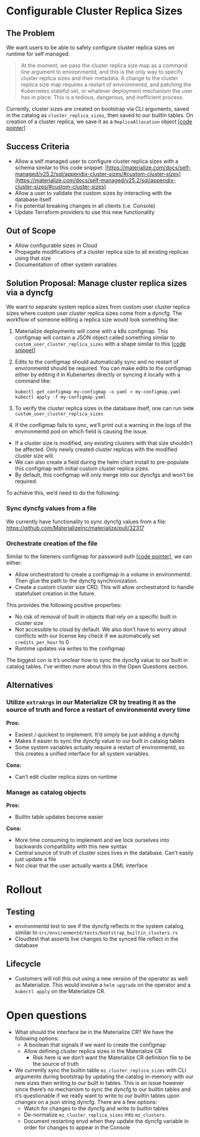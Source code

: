 # Configurable Cluster Replica Sizes

## The Problem

We want users to be able to safely configure cluster replica sizes on runtime for self managed.

> At the moment, we pass the cluster replica size map as a command line argument to environmentd, and this is the only way to specify cluster replica sizes and their metadata. A change to the cluster replica size map requires a restart of environmentd, and patching the Kubernetes stateful set, or whatever deployment mechanism the user has in place. This is a tedious, dangerous, and inefficient process.
>

Currently, cluster sizes are created on bootstrap via CLI arguments, saved in the catalog as `cluster_replica_sizes`, then saved to our builtin tables. On creation of a cluster replica, we save it as a `ReplicaAllocation` object [[code pointer](https://github.com/MaterializeInc/materialize/blob/d37c5be00a29b8b4d5e341f3efac15f9f01a8942/src/adapter/src/catalog/state.rs#L2290)]

## Success Criteria

- Allow a self managed user to configure cluster replica sizes with a schema similar to this code snippet: [https://materialize.com/docs/self-managed/v25.2/sql/appendix-cluster-sizes/#custom-cluster-sizes](https://materialize.com/docs/self-managed/v25.2/sql/appendix-cluster-sizes/#custom-cluster-sizes)
- Allow a user to validate the custom sizes by interacting with the database itself
- Fix potential breaking changes in all clients (i.e. Console)
- Update Terraform providers to use this new functionality

## Out of Scope

- Allow configurable sizes in Cloud
- Propagate modifications of a cluster replica size to all existing replicas using that size
- Documentation of other system variables

## Solution Proposal: Manage cluster replica sizes via a dyncfg

We want to separate system replica sizes from custom user cluster replica sizes where custom user cluster replica sizes come from a dyncfg. The workflow of someone editing a replica size would look something like:

1. Materialize deployments will come with a k8s configmap. This configmap will contain a JSON object called something similar to `custom_user_cluster_replica_sizes` with a shape similar to this [[code snippet](https://materialize.com/docs/self-managed/v25.2/sql/appendix-cluster-sizes/#custom-cluster-sizes)]
1. Edits to the configmap should automatically sync and no restart of environmentd should be required. You can make edits to the configmap either by editing it in Kubenertes directly or syncing it locally with a command like:
    ```
    kubectl get configmap my-configmap -o yaml > my-configmap.yaml
    kubectl apply -f my-configmap.yaml
    ```

1. To verify the cluster replica sizes in the database itself, one can run `SHOW custom_user_cluster_replica_sizes`
1. If the configmap fails to sync, we’ll print out a warning in the logs of the environmentd pod on which field is causing the issue.
- If a cluster size is modified, any existing clusters with that size shouldn’t be affected. Only newly created cluster replicas with the modified cluster size will.
- We can also create a field during the helm chart install to pre-populate this configmap with initial custom cluster replica sizes.
- By default, this configmap will only merge into our dyncfgs and won’t be required.

To achieve this, we’d need to do the following:

### Sync dyncfg values from a file

We currently have functionality to sync dyncfg values from a file: https://github.com/MaterializeInc/materialize/pull/32317

### Orchestrate creation of the file

Similar to the listeners configmap for password auth [[code pointer](https://github.com/MaterializeInc/materialize/blob/v0.151.0/src/orchestratord/src/controller/materialize/environmentd.rs#L1152-L1172)], we can either:

- Allow orchestratord to create a configmap in a volume in environmentd. Then glue the path to the dyncfg synchronization.
- Create a custom cluster size CRD. This will allow orchestratord to handle statefulset creation in the future.

This provides the following positive properties:

- No risk of removal of built in objects that rely on a specific built in cluster size
- Not accessible to cloud by default. We also don’t have to worry about conflicts with our license key check if we automatically set `credits_per_hour` to 0
- Runtime updates via writes to the configmap

The biggest con is it’s unclear how to sync the dyncfg value to our built in catalog tables. I’ve written more about this in the Open Questions section.

## Alternatives

### Utilize `extraArgs` in our Materialize CR by treating it as the source of truth and force a restart of environmentd every time

**Pros:**

- Easiest / quickest to implement. It’d simply be just adding a dyncfg
- Makes it easier to sync the dyncfg value to our built in catalog tables
- Some system variables actually require a restart of environmentd, so this creates a unified interface for all system variables.

**Cons:**

- Can’t edit cluster replica sizes on runtime

### Manage as catalog objects

**Pros:**

- Builtin table updates become easier

**Cons:**

- More time consuming to implement and we lock ourselves into backwards compatibility with this new syntax
- Central source of truth of cluster sizes lives in the database. Can’t easily just update a file
- Not clear that the user actually wants a DML interface

# Rollout

## Testing

- environmentd test to see if the dyncfg reflects in the system catalog, similar to `src/environmentd/tests/bootstrap_builtin_clusters.rs`
- Cloudtest that asserts live changes to the synced file reflect in the database

## Lifecycle

- Customers will roll this out using a new version of the operator as well as Materialize. This would involve a `helm upgrade` on the operator and a `kubectl apply` on the Materialize CR.

# Open questions

- What should the interface be in the Materialize CR? We have the following options:
    - A boolean that signals if we want to create the configmap
    - Allow defining cluster replica sizes in the Materialize CR
        - Risk here is we don’t want the Materialize CR definition file to be the source of truth
- We currently sync the builtin table `mz_cluster_replica_sizes` with CLI arguments during bootstrap by updating the catalog in-memory with our new sizes then writing to our built in tables. This is an issue however since there’s no mechanism to sync the dyncfg to our builtin tables and it’s questionable if we really want to write to our builtin tables upon changes on a json string dyncfg. There are a few options:
    - Watch for changes to the dyncfg and write to builtin tables
    - De-normalize `mz_cluster_replica_sizes` into `mz_clusters`.
    - Document restarting envd when they update the dyncfg variable in order for changes to appear in the Console
